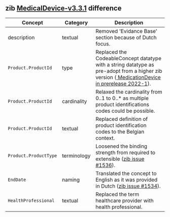 ## zib [MedicalDevice-v3.3.1](https://zibs.nl/wiki/MedicalDevice-v3.3.1(2020EN)) difference

| Concept         | Category          | Description                             | 
|-----------------|-------------------|-----------------------------------------|
|description | textual | Removed 'Evidance Base' section because of Dutch focus. |
|`Product.ProductId` | type | Replaced the CodeableConcept datatype with a string datatype as pre-adopt from a higher zib version ([ MedicationDevice in prerelease 2022-1](https://zibs.nl/wiki/MedicalDevice-v3.5(2022EN))). |
|`Product.ProductId` | cardinality | Relaxed the cardinality from 0..1 to 0..* as multiple product identifications codes could be possible. |
|`Product.ProductId` | textual | Replaced definition of product identification codes to the Belgian context. | 
|`Product.ProductType` | terminology | Loosened the binding strength from required to extensible ([zib issue #1536](https://bits.nictiz.nl/browse/ZIB-1536)). |
| `EndDate` | naming | Translated the concept to English as it was provided in Dutch ([zib issue #1534](https://bits.nictiz.nl/browse/ZIB-1534)). |
| `HealthProfessional` | textual | Replaced the term healthcare provider with health professional. |
 